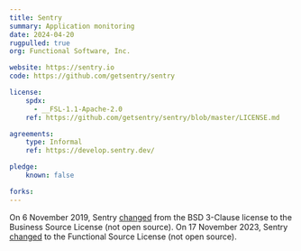 ```yaml
---
title: Sentry
summary: Application monitoring
date: 2024-04-20
rugpulled: true
org: Functional Software, Inc.

website: https://sentry.io
code: https://github.com/getsentry/sentry

license:
    spdx:
      - __FSL-1.1-Apache-2.0
    ref: https://github.com/getsentry/sentry/blob/master/LICENSE.md

agreements:
    type: Informal
    ref: https://develop.sentry.dev/

pledge:
    known: false

forks:
---
```

On 6 November 2019, Sentry [changed](https://blog.sentry.io/relicensing-sentry/) from the BSD 3-Clause license to the Business Source License (not open source).
On 17 November 2023, Sentry [changed](https://blog.sentry.io/introducing-the-functional-source-license-freedom-without-free-riding/) to the Functional Source License (not open source).
